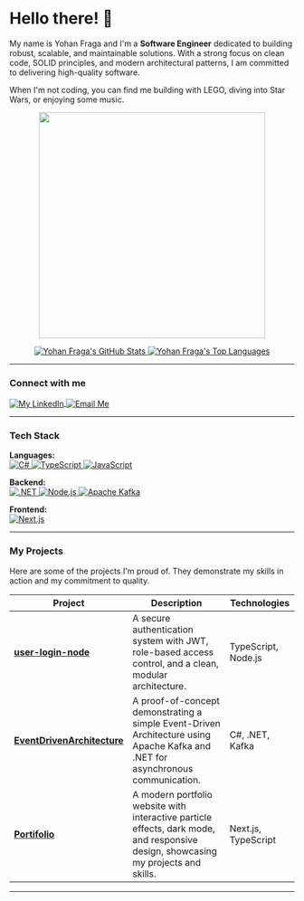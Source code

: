 
# Hello there! 👋

My name is Yohan Fraga and I'm a **Software Engineer** dedicated to building robust, scalable, and maintainable solutions. With a strong focus on clean code, SOLID principles, and modern architectural patterns, I am committed to delivering high-quality software.

When I'm not coding, you can find me building with LEGO, diving into Star Wars, or enjoying some music.

<p align="center">
  <img src="https://media.giphy.com/media/v1.Y2lkPTc5MGI3NjExaDNzeHBxdHV3YWJ1eWFnaG0zdW44Z3p2MG9sMjQ0ZjM1YW44ejhkcCZlcD12MV9naWZzX3NlYXJjaCZjdD1n/mP47tgdWChow8/giphy.gif" width="400" />
</p>

<p align="center">
  <a href="https://github.com/yohanfraga">
    <img src="https://github-readme-stats.vercel.app/api?username=yohanfraga&show_icons=true&theme=dracula&include_all_commits=true&count_private=true" alt="Yohan Fraga's GitHub Stats" />
  </a>
  <a href="https://github.com/yohanfraga">
    <img src="https://github-readme-stats.vercel.app/api/top-langs/?username=yohanfraga&langs_count=3&theme=dracula" alt="Yohan Fraga's Top Languages" />
  </a>
</p>

---

### Connect with me

<p align="left">
  <a href="https://linkedin.com/in/yohanfraga" target="blank">
    <img align="center" src="https://img.shields.io/badge/LinkedIn-0077B5?style=for-the-badge&logo=linkedin&logoColor=white" alt="My LinkedIn" />
  </a>
  <a href="mailto:yohanfragasantos@gmail.com" target="blank">
    <img align="center" src="https://img.shields.io/badge/Email-D14836?style=for-the-badge&logo=gmail&logoColor=white" alt="Email Me" />
  </a>
</p>

---

### Tech Stack

<p align="left">
  <strong>Languages:</strong><br/>
  <a href="https://learn.microsoft.com/en-us/dotnet/csharp/" target="_blank">
    <img src="https://img.shields.io/badge/C%23-239120?style=for-the-badge&logo=c-sharp&logoColor=white" alt="C#"/>
  </a>
  <a href="https://www.typescriptlang.org/" target="_blank">
    <img src="https://img.shields.io/badge/TypeScript-3178C6?style=for-the-badge&logo=typescript&logoColor=white" alt="TypeScript"/>
  </a>
  <a href="https://developer.mozilla.org/en-US/docs/Web/JavaScript" target="_blank">
    <img src="https://img.shields.io/badge/JavaScript-F7DF1E?style=for-the-badge&logo=javascript&logoColor=black" alt="JavaScript"/>
  </a>
</p>

<p align="left">
  <strong>Backend:</strong><br/>
  <a href="https://dotnet.microsoft.com/" target="_blank">
    <img src="https://img.shields.io/badge/.NET-512BD4?style=for-the-badge&logo=dotnet&logoColor=white" alt=".NET"/>
  </a>
    <a href="https://nodejs.org" target="_blank">
    <img src="https://img.shields.io/badge/Node.js-339933?style=for-the-badge&logo=nodedotjs&logoColor=white" alt="Node.js"/>
  </a>
  <a href="https://kafka.apache.org/" target="_blank">
    <img src="https://img.shields.io/badge/Apache%20Kafka-231F20?style=for-the-badge&logo=apachekafka&logoColor=white" alt="Apache Kafka"/>
  </a>
</p>

<p align="left">
  <strong>Frontend:</strong><br/>
  <a href="https://nextjs.org/" target="_blank">
    <img src="https://img.shields.io/badge/Next.js-000000?style=for-the-badge&logo=nextdotjs&logoColor=white" alt="Next.js"/>
  </a>
</p>

---

### My Projects

Here are some of the projects I'm proud of. They demonstrate my skills in action and my commitment to quality.

| Project                                             | Description                                                                                                                                                             | Technologies        |
|-----------------------------------------------------|-------------------------------------------------------------------------------------------------------------------------------------------------------------------------|---------------------|
| [**user-login-node**](https://github.com/yohanfraga/user-login-node) | A secure authentication system with JWT, role-based access control, and a clean, modular architecture.                                                                  | TypeScript, Node.js |
| [**EventDrivenArchitecture**](https://github.com/yohanfraga/EventDrivenArchitecture) | A proof-of-concept demonstrating a simple Event-Driven Architecture using Apache Kafka and .NET for asynchronous communication.                                           | C#, .NET, Kafka     |
| [**Portifolio**](https://github.com/yohanfraga/Portifolio) | A modern portfolio website with interactive particle effects, dark mode, and responsive design, showcasing my projects and skills.                                            | Next.js, TypeScript |

--- 
